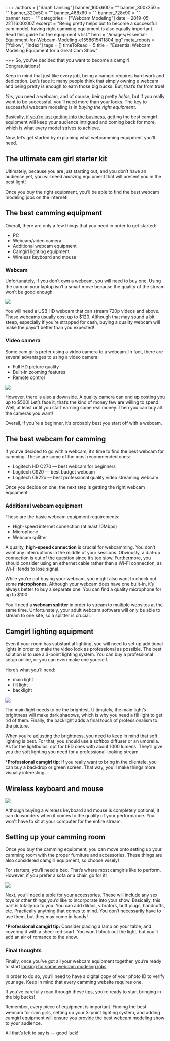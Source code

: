 +++
authors = ["Sarah Lansing"]
banner_160x600 = ""
banner_300x250 = ""
banner_320x50 = ""
banner_468x60 = ""
banner_728x90 = ""
banner_text = ""
categories = ["Webcam Modeling"]
date = 2019-05-22T16:00:00Z
excerpt = "Being pretty helps but to become a successful cam model, having right camming equipment is also equally important. Read this guide for the equipment&#039;s list."
hero = "/images/Essential-Equipment-for-Webcam-Modeling-e1558615411804.jpg"
meta_robots = ["follow", "index"]
tags = []
timeToRead = 5
title = "Essential Webcam Modeling Equipment for a Great Cam Show"

+++
So, you’ve decided that you want to become a camgirl. Congratulations!

Keep in mind that just like every job, being a camgirl requires hard work and dedication. Let’s face it; many people think that simply owning a webcam and being pretty is enough to earn those big bucks. But, that’s far from true!

_Yes_, you need a webcam, and of course, being pretty _helps_, but if you really want to be successful, you’ll need more than your looks. The key to successful webcam modeling is in _buying the right equipment_.

Basically, [if you’re just getting into the business](/become-webcam-model/ "Become Webcam Model"), getting the best camgirl equipment will keep your audience intrigued and coming back for more, which is what every model strives to achieve.

Now, let’s get started by explaining what webcamming equipment you’ll need.

## The ultimate cam girl starter kit

Ultimately, because you are just starting out, and you don’t have an audience yet, you will need amazing equipment that will present you in the best light!

Once you buy the right equipment, you’ll be able to find the best webcam modeling jobs on the internet!

## The best camming equipment

Overall, there are only a few things that you need in order to get started:

* PC
* Webcam/video camera
* Additional webcam equipment
* Camgirl lighting equipment
* Wireless keyboard and mouse

### Webcam

Unfortunately, if you don’t own a webcam, you will need to buy one. Using the cam on your laptop isn’t a smart move because the quality of the stream won’t be good enough.

![](/images/High-Quality-Webcam-e1558615716336.jpg)

You will need a USB HD webcam that can stream 720p videos and above. These webcams usually cost up to $120. Although that may sound a bit steep, especially if you’re strapped for cash, buying a quality webcam will make the payoff better than you expected!

### Video camera

Some cam girls prefer using a video camera to a webcam. In fact, there are several advantages to using a video camera:

* Full HD picture quality
* Built-in zooming features
* Remote control

![](/images/Using-Video-Camera-as-a-Webcam-e1558674706520.jpg)

However, there is also a downside. A quality camera can end up costing you up to $500! Let’s face it, that’s the kind of money few are willing to spend! Well, at least until you start earning some real money. Then you can buy all the cameras you want!

Overall, if you’re a beginner, it’s probably best you start off with a webcam.

## The best webcam for camming

If you’ve decided to go with a webcam, it’s time to find the best webcam for camming. These are some of the most recommended ones:

* Logitech HD C270 ― best webcam for beginners
* Logitech C920 ― best budget webcam
* Logitech C922x ― best professional quality video streaming webcam

Once you decide on one, the next step is getting the right webcam equipment.

### Additional webcam equipment

These are the basic webcam equipment requirements:

* High-speed internet connection (at least 10Mbps)
* Microphone
* Webcam splitter

A quality, **high-speed connection** is crucial for webcamming. You don’t want any interruptions in the middle of your sessions. Obviously, a dial-up connection is out of the question since it’s too slow. Furthermore, you should consider using an ethernet cable rather than a Wi-Fi connection, as Wi-Fi tends to lose signal.

While you’re out buying your webcam, you might also want to check out some **microphones**. Although your webcam does have one built-in, it’s always better to buy a separate one. You can find a quality microphone for up to $100.

You’ll need a **webcam splitter** in order to stream to multiple websites at the same time. Unfortunately, your adult webcam software will only be able to stream to one site, so a splitter is crucial.

## Camgirl lighting equipment

Even if your room has substantial lighting, you will need to set up additional lights in order to make the video look as professional as possible. The best solution is to use a 3-point lighting system. You can buy a professional setup online, or you can even make one yourself.

Here’s what you’ll need:

* main light
* fill light
* backlight

![](/images/Camgirl-Lighting-e1558674866416.jpg)

The main light needs to be the brightest. Ultimately, the main light’s brightness will make dark shadows, which is why you need a fill light to get rid of them. Finally, the backlight adds a final touch of professionalism to the picture.

When you’re adjusting the brightness, you need to keep in mind that soft lighting is best. For that, you should use a softbox diffuser or an umbrella. As for the lightbulbs, opt for LED ones with about 1000 lumens. They’ll give you the soft lighting you need for a professional-looking stream.

***Professional camgirl tip:** If you really want to bring in the clientele, you can buy a backdrop or green screen. That way, you’ll make things more visually interesting.

## Wireless keyboard and mouse

![](/images/Wireless-Keyboard-and-Mouse-for-Webcam-Show-e1558675006391.jpg)

Although buying a wireless keyboard and mouse is completely optional, it can do wonders when it comes to the quality of your performance. You won’t have to sit at your computer for the entire stream.

## Setting up your camming room

Once you buy the camming equipment, you can move onto setting up your camming room with the proper furniture and accessories. These things are also considered camgirl equipment, so choose wisely!

For starters, you’ll need a bed. That’s where most camgirls like to perform. However, if you prefer a sofa or a chair, go for it!

![](/images/Setting-up-the-Camming-Area-e1558675137595.jpg)

Next, you’ll need a table for your accessories. These will include any sex toys or other things you’d like to incorporate into your show. Basically, this part is totally up to you. You can add dildos, vibrators, butt plugs, handcuffs, etc. Practically anything that comes to mind. You don’t necessarily have to use them, but they may come in handy!

***Professional camgirl tip:** Consider placing a lamp on your table, and covering it with a sheer red scarf. You won’t block out the light, but you’ll add an air of romance to the show.

### Final thoughts

Finally, once you’ve got all your webcam equipment together, you’re ready to start [looking for some webcam modeling jobs](/best-webcam-modeling-jobs-for-cam-girls/ "Best Webcam Modeling Jobs For Cam Girls").

In order to do so, you’ll need to have a digital copy of your photo ID to verify your age. Keep in mind that every camming website requires one.

If you’ve carefully read through these tips, you’re ready to start bringing in the big bucks!

Remember, every piece of equipment is important. Finding the best webcam for cam girls, setting up your 3-point lighting system, and adding camgirl equipment will ensure you provide the best webcam modeling show to your audience.

All that’s left to say is ― good luck!